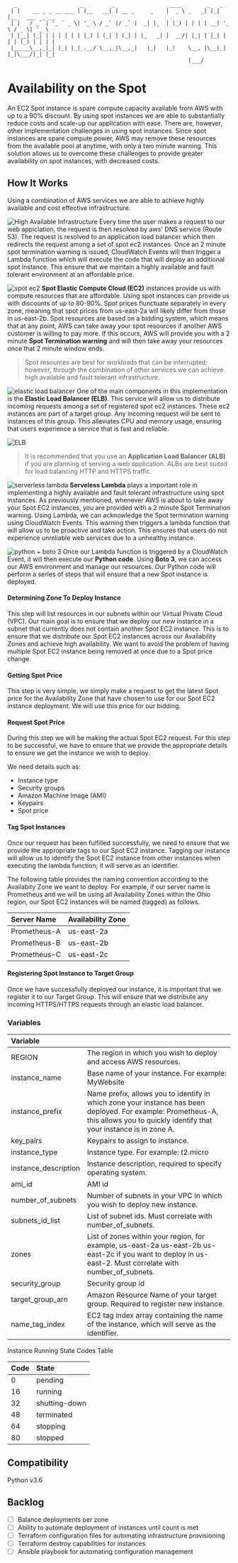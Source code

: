 ```
  _                    _         _                 ____        _   _                 
 | |    __ _ _ __ ___ | |__   __| | __ _     _    |  _ \ _   _| |_| |__   ___  _ __  
 | |   / _` | '_ ` _ \| '_ \ / _` |/ _` |  _| |_  | |_) | | | | __| '_ \ / _ \| '_ \ 
 | |__| (_| | | | | | | |_) | (_| | (_| | |_   _| |  __/| |_| | |_| | | | (_) | | | |
 |_____\__,_|_| |_| |_|_.__/ \__,_|\__,_|   |_|   |_|    \__, |\__|_| |_|\___/|_| |_|
                                                         |___/                       
```

# Availability on the Spot
An EC2 Spot instance is spare compute capacity available from AWS with up to a 90% discount. By using spot instances we are able to substantially reduce costs and scale-up our application with ease. There are, however, other implementation challenges in using spot instances. Since spot instances are spare compute power, AWS may remove these resources from the available pool at anytime, with only a two minute warning. This solution allows us to overcome these challenges to provide greater availability on spot instances, with decreased costs.

## How It Works
Using a combination of AWS services we are able to achieve highly available and cost effective infrastructure.

![High Available Infrastructure](https://jorgearuiz.net/wp-content/uploads/2019/08/spot2.png)
Every time the user makes a request to our web appiclation, the request is then resolved by aws' DNS service (Route 53). The request is resolved to an application load balancer which then redirects the request among a set of spot ec2 instances. Once an 2 minute spot termination warning is issued, CloudWatch Events will then trigger a Lambda function which will execute the code that will deploy an additional spot instance. This ensure that we maintain a highly available and fault tolerant environment at an affordable price.


![spot ec2](https://jorgearuiz.net/wp-content/uploads/2019/08/spot_ec2.jpeg)
**Spot Elastic Compute Cloud (EC2)** instances provide us with compute resources that are affordable. Using spot instances can provide us with discounts of up to 80-90%. Spot prices flunctuate separately in every zone, meaning that spot prices from us-east-2a will likely differ from those in us-east-2b. Spot resources are based on a bidding system, which means that at any point, AWS can take away your spot resources if another AWS customer is willing to pay more. If this occurs, AWS will provide you with a 2 minute **Spot Termination warning** and will then take away your resources once that 2 minute window ends. 

> Spot resources are best for workloads that can be interrupted; however, through the combination of other services we can achieve high available and fault tolerant infrastructure.

![elastic load balancer](https://jorgearuiz.net/wp-content/uploads/2019/08/ELB.jpeg)
One of the main components in this implementation is the **Elastic Load Balancer (ELB)**. This service will allow us to distribute incoming requests among a set of registered spot ec2 instances. These ec2 instances are part of a target group. Any incoming request will be sent to instances of this group. This alleviates CPU and memory usage, ensuring that users experience a service that is fast and reliable.

![ELB](https://jorgearuiz.net/wp-content/uploads/2019/08/elb-1.jpg)

> It is recommended that you use an **Application Load Balancer (ALB)** if you are planning of serving a web application. ALBs are best suited for load balancing HTTP and HTTPS traffic.

![serverless lambda](https://jorgearuiz.net/wp-content/uploads/2019/08/lambda.jpeg)
**Serveless Lambda** plays a important role in implementing a highly available and fault tolerant infrastructure using spot instances. As previously mentioned, whenever AWS is about to take away your Spot EC2 instances, you are provided with a 2 minute Spot Termination warning. Using Lambda, we can acknowledge the Spot termination warning using CloudWatch Events. This warning then triggers a lambda function that will allow us to be proactive and take action. This ensures that users do not experience unreliable web services due to a unhealthy instance.

![python + boto 3](https://jorgearuiz.net/wp-content/uploads/2019/08/python_boto.jpeg)
Once our Lambda function is triggered by a CloudWatch Event, it will then execute our **Python code**. Using **Boto 3**, we can access our AWS environment and manage our resources. Our Python code will perform a series of steps that will ensure that a new Spot instance is deployed.

#### Determining Zone To Deploy Instance
This step will list resources in our subnets within our Virtual Private Cloud (VPC). Our main goal is to ensure that we deploy our new instance in a subnet that currently does not contain another Spot EC2 instance. This is to ensure that we distribute our Spot EC2 instances across our Availability Zones and achieve high availability. We want to avoid the problem of having multiple Spot EC2 instance being removed at once due to a Spot price change.

#### Getting Spot Price
This step is very simple, we simply make a request to get the latest Spot price for the Availability Zone that have chosen to use for our Spot EC2 instance deployment. We will use this price for our bidding.

#### Request Spot Price
During this step we will be making the actual Spot EC2 request. For this step to be successful, we have to ensure that we provide the appropriate details to ensure we get the instance we wish to deploy. 

We need details such as:
+ Instance type
+ Security groups
+ Amazon Machine Image (AMI)
+ Keypairs
+ Spot price

#### Tag Spot Instances
Once our request has been fulfilled successfully, we need to ensure that we provide the appropriate tags to our Spot EC2 instance. Tagging our instance will allow us to identify the Spot EC2 instance from other instances when executing the lambda function; it will serve as an identifier. 

The following table provides the naming convention according to the Availabity Zone we want to deploy.
For example, if our server name is Prometheus and we will be using all Availability Zones within the Ohio region, our Spot EC2 instances will be named (tagged) as follows.
  
|Server Name |Availability Zone|
|:-----------|:----------------|
|Prometheus-A|us-east-2a|
|Prometheus-B|us-east-2b|
|Prometheus-C|us-east-2c|

#### Registering Spot Instance to Target Group
Once we have successfully deployed our instance, it is important that we register it to our Target Group. This will ensure that we distribute any incoming HTTPS/HTTPS requests through an elastic load balancer.

### Variables

| Variable | |
|:---------|-|
|REGION|The region in which you wish to deploy and access AWS resources.|
|instance_name|Base name of your instance. For example: MyWebsite|
|instance_prefix|Name prefix, allows you to identify in which zone your instance has been deployed. For example: Prometheus-A, this allows you to quickly identify that your instance is in zone A.|
|key_pairs|Keypairs to assign to instance.|
|instance_type|Instance type. For example: t2.micro|
|instance_description| Instance description, required to specify operating system.|
|ami_id|AMI id|
|number_of_subnets|Number of subnets in your VPC in which you wish to deploy new instance.|
|subnets_id_list|List of subnet ids. Must correlate with number_of_subnets.|
|zones| List of zones within your region, for example, us-east-2a us-east-2b us-east-2c if you want to deploy in us-east-2. Must correlate with number_of_subnets.|
|security_group|Security group id|
|target_group_arn|Amazon Resource Name of your target group. Required to register new instance.|
|name_tag_index|EC2 tag index array containing the name of the instance, which will serve as the identifier.|


Instance Running State Codes Table

| Code | State       |
|:-----|:------------|
|0     |pending      |
|16    |running      |
|32    |shutting-down|
|48    |terminated   |
|64    |stopping     |
|80    |stopped      |

## Compatibility
Python v3.6

## Backlog
- [ ] Balance deployments per zone
- [ ] Ability to automate deployment of instances until count is met
- [ ] Terraform configuration files for automating infrastructure provisioning
- [ ] Terraform destroy capabilities for instances
- [ ] Ansible playbook for automating configuration management
